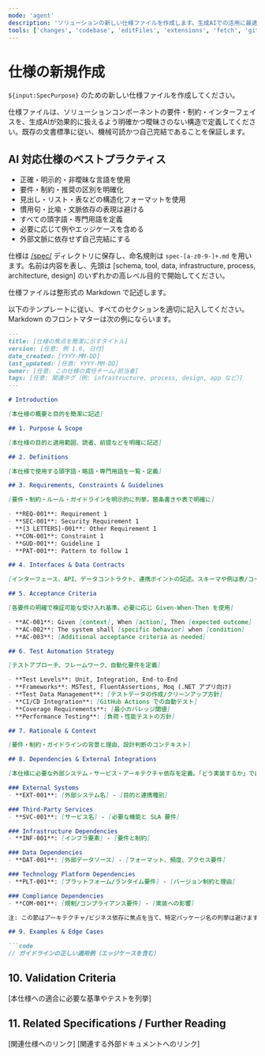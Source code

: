 ```yaml
---
mode: 'agent'
description: 'ソリューションの新しい仕様ファイルを作成します。生成AIでの活用に最適化されています。'
tools: ['changes', 'codebase', 'editFiles', 'extensions', 'fetch', 'githubRepo', 'openSimpleBrowser', 'problems', 'runTasks', 'search', 'searchResults', 'terminalLastCommand', 'terminalSelection', 'testFailure', 'usages', 'vscodeAPI']
---
```

# 仕様の新規作成

`${input:SpecPurpose}` のための新しい仕様ファイルを作成してください。

仕様ファイルは、ソリューションコンポーネントの要件・制約・インターフェイスを、生成AIが効果的に扱えるよう明確かつ曖昧さのない構造で定義してください。既存の文書標準に従い、機械可読かつ自己完結であることを保証します。

## AI 対応仕様のベストプラクティス

- 正確・明示的・非曖昧な言語を使用
- 要件・制約・推奨の区別を明確化
- 見出し・リスト・表などの構造化フォーマットを使用
- 慣用句・比喩・文脈依存の表現は避ける
- すべての頭字語・専門用語を定義
- 必要に応じて例やエッジケースを含める
- 外部文脈に依存せず自己完結にする

仕様は [/spec/](/spec/) ディレクトリに保存し、命名規則は `spec-[a-z0-9-]+.md` を用います。名前は内容を表し、先頭は [schema, tool, data, infrastructure, process, architecture, design] のいずれかの高レベル目的で開始してください。

仕様ファイルは整形式の Markdown で記述します。

以下のテンプレートに従い、すべてのセクションを適切に記入してください。Markdown のフロントマターは次の例にならいます。

```md
---
title: [仕様の焦点を簡潔に示すタイトル]
version: [任意: 例 1.0, 日付]
date_created: [YYYY-MM-DD]
last_updated: [任意: YYYY-MM-DD]
owner: [任意: この仕様の責任チーム/担当者]
tags: [任意: 関連タグ（例: infrastructure, process, design, app など）]
---

# Introduction

[本仕様の概要と目的を簡潔に記述]

## 1. Purpose & Scope

[本仕様の目的と適用範囲、読者、前提などを明確に記述]

## 2. Definitions

[本仕様で使用する頭字語・略語・専門用語を一覧・定義]

## 3. Requirements, Constraints & Guidelines

[要件・制約・ルール・ガイドラインを明示的に列挙。箇条書きや表で明確に]

- **REQ-001**: Requirement 1
- **SEC-001**: Security Requirement 1
- **[3 LETTERS]-001**: Other Requirement 1
- **CON-001**: Constraint 1
- **GUD-001**: Guideline 1
- **PAT-001**: Pattern to follow 1

## 4. Interfaces & Data Contracts

[インターフェース、API、データコントラクト、連携ポイントの記述。スキーマや例は表/コードブロックで]

## 5. Acceptance Criteria

[各要件の明確で検証可能な受け入れ基準。必要に応じ Given-When-Then を使用]

- **AC-001**: Given [context], When [action], Then [expected outcome]
- **AC-002**: The system shall [specific behavior] when [condition]
- **AC-003**: [Additional acceptance criteria as needed]

## 6. Test Automation Strategy

[テストアプローチ、フレームワーク、自動化要件を定義]

- **Test Levels**: Unit, Integration, End-to-End
- **Frameworks**: MSTest, FluentAssertions, Moq (.NET アプリ向け)
- **Test Data Management**: [テストデータの作成/クリーンアップ方針]
- **CI/CD Integration**: [GitHub Actions での自動テスト]
- **Coverage Requirements**: [最小カバレッジ閾値]
- **Performance Testing**: [負荷・性能テストの方針]

## 7. Rationale & Context

[要件・制約・ガイドラインの背景と理由、設計判断のコンテキスト]

## 8. Dependencies & External Integrations

[本仕様に必要な外部システム・サービス・アーキテクチャ依存を定義。「どう実装するか」ではなく「何が必要か」に注力。バージョン固定はアーキ制約の場合のみ]

### External Systems
- **EXT-001**: [外部システム名] - [目的と連携種別]

### Third-Party Services
- **SVC-001**: [サービス名] - [必要な機能と SLA 要件]

### Infrastructure Dependencies
- **INF-001**: [インフラ要素] - [要件と制約]

### Data Dependencies
- **DAT-001**: [外部データソース] - [フォーマット、頻度、アクセス要件]

### Technology Platform Dependencies
- **PLT-001**: [プラットフォーム/ランタイム要件] - [バージョン制約と理由]

### Compliance Dependencies
- **COM-001**: [規制/コンプライアンス要件] - [実装への影響]

注: この節はアーキテクチャ/ビジネス依存に焦点を当て、特定パッケージ名の列挙は避けます（例: 「OAuth 2.0 認証ライブラリ」とし、特定のパッケージとバージョンは記載しない）。

## 9. Examples & Edge Cases

```code
// ガイドラインの正しい適用例（エッジケースを含む）
```

## 10. Validation Criteria

[本仕様への適合に必要な基準やテストを列挙]

## 11. Related Specifications / Further Reading

[関連仕様へのリンク]
[関連する外部ドキュメントへのリンク]

```
